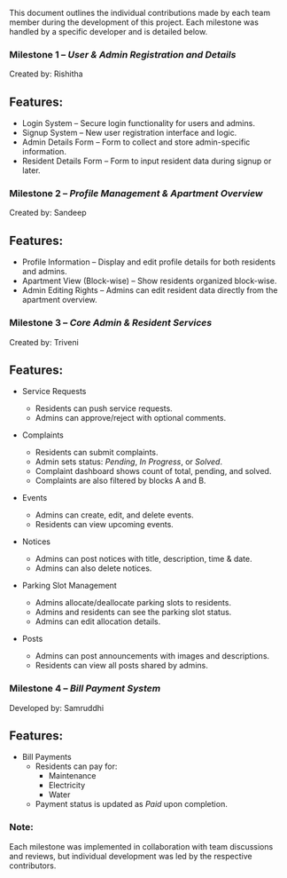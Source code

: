 
This document outlines the individual contributions made by each team member during the development of this project. Each milestone was handled by a specific developer and is detailed below.


###  Milestone 1 – *User & Admin Registration and Details*
Created by: Rishitha

##  Features:
- Login System – Secure login functionality for users and admins.
- Signup System – New user registration interface and logic.
- Admin Details Form – Form to collect and store admin-specific information.
- Resident Details Form – Form to input resident data during signup or later.



###  Milestone 2 – *Profile Management & Apartment Overview*
Created by: Sandeep

##  Features:
- Profile Information – Display and edit profile details for both residents and admins.
- Apartment View (Block-wise) – Show residents organized block-wise.
- Admin Editing Rights – Admins can edit resident data directly from the apartment overview.



###  Milestone 3 – *Core Admin & Resident Services*
Created by: Triveni

##  Features:
- Service Requests
  - Residents can push service requests.
  - Admins can approve/reject with optional comments.

- Complaints
  - Residents can submit complaints.
  - Admin sets status: *Pending*, *In Progress*, or *Solved*.
  - Complaint dashboard shows count of total, pending, and solved.
  - Complaints are also filtered by blocks A and B.

- Events
  - Admins can create, edit, and delete events.
  - Residents can view upcoming events.

- Notices
  - Admins can post notices with title, description, time & date.
  - Admins can also delete notices.

- Parking Slot Management
  - Admins allocate/deallocate parking slots to residents.
  - Admins and residents can see the parking slot status.
  - Admins can edit allocation details.

- Posts
  - Admins can post announcements with images and descriptions.
  - Residents can view all posts shared by admins.



###  Milestone 4 – *Bill Payment System*
Developed by: Samruddhi
##  Features:
- Bill Payments
  - Residents can pay for:
    - Maintenance
    - Electricity
    - Water
  - Payment status is updated as *Paid* upon completion.



###  Note:
Each milestone was implemented in collaboration with team discussions and reviews, but individual development was led by the respective contributors.
